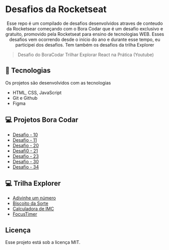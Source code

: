 # Desafios da Rocketseat

<p align="center">
Esse repo é um compilado de desafios desenvolvidos atraves de conteudo da Rocketsear começando com o Bora Codar que é um desafio exclusivo e gratuito, promovido pela Rocketseat para ensino de tecnologias WEB.
  Esses desafios vem ocorrendo desde o início do ano e durante esse tempo, eu participei dos desafios.
  Tem também os desafios da trilha Explorer <br/>
</p>

> Desafio do BoraCodar
> Trilhar Explorar
> React na Prática (Youtube)

## 🚀 Tecnologias

Os projetos são desenvolvidos com as tecnologias

- HTML, CSS, JavaScript 
- Git e Github
- Figma

## 💻 Projetos Bora Codar 

- [Desafio - 10](https://frabjous-figolla-8e249a.netlify.app/)
- [Desafio - 11](https://64fb61e086678737d917bb7e--spectacular-cannoli-be3103.netlify.app/)
- [Desafio - 20](https://64fb620300d9d5359f8e13b7--voluble-capybara-eb1518.netlify.app/)
- [Desafi0 - 21](https://64fb6220ef58143b4fa47156--jovial-faun-80d7f9.netlify.app/)
- [Desafio - 23](https://64fb6232fa00dc3981fbc0be--grand-manatee-4ddafa.netlify.app/)
- [Desafio - 30](https://64fb624adb4b093689a184af--moonlit-sundae-aca029.netlify.app/)
- [Desafio - 34](https://64fb626205e2893c33d49414--frolicking-vacherin-b03448.netlify.app/)

## 💻 Trilha Explorer

- [Adivinhe um número](https://codepen.io/gleizioliveira/pen/jOJaXrB)
- [Biscoito da Sorte](https://65b5381c4d919aba2dbf5312--tourmaline-mochi-7d59e6.netlify.app)
- [Calculadora de IMC](https://65b7078b41423dcb95507a03--fanciful-crumble-a74a3d.netlify.app)
- [FocusTimer](https://65b707c741423dcbbb507989--tangerine-gelato-443546.netlify.app)

## Licença

Esse projeto está sob a licença MIT.
